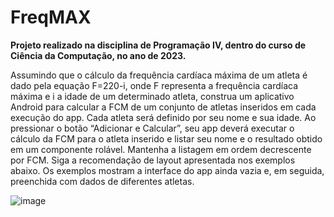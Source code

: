 # FreqMAX
**Projeto realizado na disciplina de Programação IV, dentro do curso de Ciência da Computação, no ano de 2023.**

Assumindo que o cálculo da frequência cardíaca máxima de um atleta é dado pela equação F=220-i, onde F representa a frequência cardíaca máxima e i a idade de um determinado atleta, construa um aplicativo Android para calcular a FCM de um conjunto de atletas inseridos em cada execução do app. Cada atleta será definido por seu nome e sua idade. Ao pressionar o botão “Adicionar e Calcular”, seu app deverá executar o cálculo da FCM para o atleta inserido e listar seu nome e o resultado obtido em um componente rolável. Mantenha a listagem em ordem decrescente por FCM. Siga a recomendação de layout apresentada nos exemplos abaixo. Os exemplos mostram a interface do app ainda vazia e, em seguida, preenchida com dados de diferentes atletas.

![image](https://github.com/JoiceColling/FreqMAX/assets/21341122/c7160790-5ed4-4d85-a25e-1f0d55427cc6)
